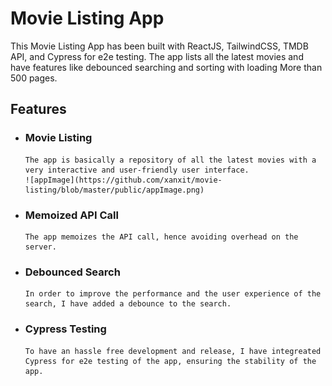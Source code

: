 # Movie Listing App

This Movie Listing App has been built with ReactJS, TailwindCSS, TMDB API, and Cypress for e2e testing. The app lists all the latest movies and have features like debounced searching and sorting with loading More than 500 pages.


## Features

- ### Movie Listing
      The app is basically a repository of all the latest movies with a very interactive and user-friendly user interface.
      ![appImage](https://github.com/xanxit/movie-listing/blob/master/public/appImage.png)

  
- ### Memoized API Call
      The app memoizes the API call, hence avoiding overhead on the server.

- ### Debounced Search
      In order to improve the performance and the user experience of the search, I have added a debounce to the search.

- ### Cypress Testing
      To have an hassle free development and release, I have integreated Cypress for e2e testing of the app, ensuring the stability of the app.
  
